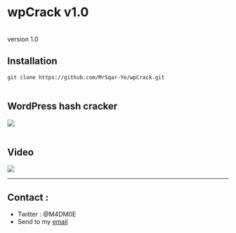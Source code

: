 <h1> wpCrack v1.0 </h1>
<br>
version 1.0
<br>
<h2>Installation</h2>
<code>git clone https://github.com/MrSqar-Ye/wpCrack.git</code><br><br>
<h2>WordPress hash cracker</h2>
<img src="./screenshots/result.png" style="max-width:100%;">
<br>
<br>
<h2>Video</h2>
<a href="https://youtu.be/w83XKvw_eN8"><img src="./screenshots/header.png" style="max-width:100%;"></a>
<hr>
<h2>Contact : </h2>
<ul>
<li>Twitter : @M4DM0E</li>
<li>Send to my <a href="mailto:moe@grodriket.com">email</a></li>
</ul>
<br>
